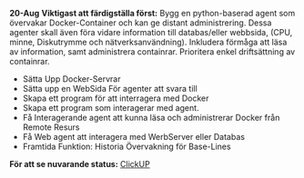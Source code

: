 **20-Aug**
**Viktigast att färdigställa först:**
Bygg en python-baserad agent som övervakar Docker-Container och kan ge distant administrering.
Dessa agenter skall även föra vidare information till databas/eller webbsida, (CPU, minne, Diskutrymme och nätverksanvändning).
Inkludera förmåga att läsa av information, samt administrera containrar.
Prioritera enkel driftsättning av containrar.

- Sätta Upp Docker-Servrar
- Sätta upp en WebSida För  agenter att svara till
- Skapa ett program för att interragera med Docker
- Skapa ett program som interagerar med agent.
- Få Interagerande agent att kunna läsa och administrerar Docker från Remote Resurs
- Få Web agent att interagera med WerbServer eller Databas
- Framtida Funktion: Historia Övervakning för Base-Lines

**För att se nuvarande status:** [ClickUP](https://app.clickup.com/9014543136/v/l/8cmy0t0-314)
